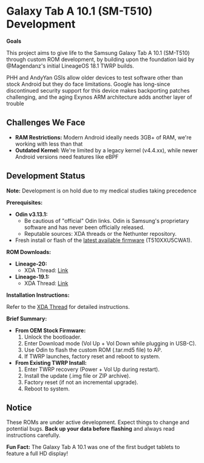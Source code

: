# Galaxy Tab A 10.1 (SM-T510) Development

**Goals**

This project aims to give life to the Samsung Galaxy Tab A 10.1 (SM-T510) through custom ROM development, by building upon the foundation laid by @Magendanz's initial LineageOS 18.1 TWRP builds.

PHH and AndyYan GSIs allow older devices to test software other than stock Android but they do face limitations. Google has long-since discontinued security support for this device makes backporting patches challenging, and the aging Exynos ARM architecture adds another layer of trouble

## Challenges We Face

* **RAM Restrictions:** Modern Android ideally needs 3GB+ of RAM, we're working with less than that
* **Outdated Kernel:** We're limited by a legacy kernel (v4.4.xx), while newer Android versions need features like eBPF

## Development Status

**Note:** Development is on hold due to my medical studies taking precedence

**Prerequisites:**

* **Odin v3.13.1:**
    * Be cautious of "official" Odin links. Odin is Samsung's proprietary software and has never been officially released.
    * Reputable sources: XDA threads or the Nethunter repository. 
* Fresh install or flash of the [latest available firmware](https://samfw.com/firmware/SM-T510/) (T510XXU5CWA1).

**ROM Downloads:**

* **Lineage-20:** 
    * XDA Thread: [Link](https://xdaforums.com/t/rom-sm-t510-unofficial-lineageos-20-0-for-galaxy-tab-a-10-1-2019.4623077/)
* **Lineage-19.1:**
    * XDA Thread: [Link](https://xdaforums.com/t/rom-sm-t510-unofficial-lineageos-19-1-for-galaxy-tab-a-10-1-2019.4494595/)

**Installation Instructions:**

Refer to the [XDA Thread](https://xdaforums.com/t/rom-sm-t510-unofficial-lineageos-20-0-for-galaxy-tab-a-10-1-2019.4623077/) for detailed instructions.

**Brief Summary:**

* **From OEM Stock Firmware:**
    1. Unlock the bootloader.
    2. Enter Download mode (Vol Up + Vol Down while plugging in USB-C).
    3. Use Odin to flash the custom ROM (.tar.md5 file) to AP.
    4. If TWRP launches, factory reset and reboot to system.
* **From Existing TWRP Install:**
    1. Enter TWRP recovery (Power + Vol Up during restart).
    2. Install the update (.img file or ZIP archive).
    3. Factory reset (if not an incremental upgrade).
    4. Reboot to system.

## Notice

These ROMs are under active development. Expect things to change and potential bugs. **Back up your data before flashing** and always read instructions carefully.

**Fun Fact:** The Galaxy Tab A 10.1 was one of the first budget tablets to feature a full HD display!
